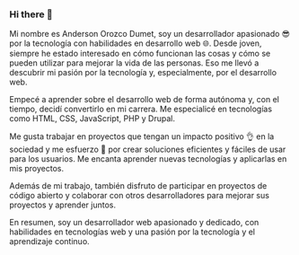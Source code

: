 ### Hi there 👋

Mi nombre es Anderson Orozco Dumet, soy un desarrollador apasionado 😎 por la tecnología con habilidades en desarrollo web 🌐. Desde joven, siempre he estado interesado en cómo funcionan las cosas y cómo se pueden utilizar para mejorar la vida de las personas. Eso me llevó a descubrir mi pasión por la tecnología y, especialmente, por el desarrollo web.

Empecé a aprender sobre el desarrollo web de forma autónoma y, con el tiempo, decidí convertirlo en mi carrera. Me especialicé en tecnologías como HTML, CSS, JavaScript, PHP y Drupal.

Me gusta trabajar en proyectos que tengan un impacto positivo 👌 en la sociedad y me esfuerzo 💪 por crear soluciones eficientes y fáciles de usar para los usuarios. Me encanta aprender nuevas tecnologías y aplicarlas en mis proyectos.

Además de mi trabajo, también disfruto de participar en proyectos de código abierto y colaborar con otros desarrolladores para mejorar sus proyectos y aprender juntos.

En resumen, soy un desarrollador web apasionado y dedicado, con habilidades en tecnologías web y una pasión por la tecnología y el aprendizaje continuo.

<!--

-->
